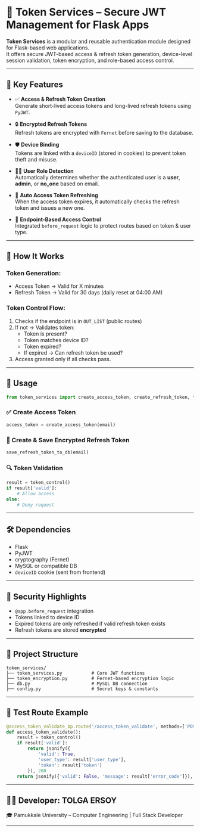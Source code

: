 
# 🔐 Token Services – Secure JWT Management for Flask Apps

**Token Services** is a modular and reusable authentication module designed for Flask-based web applications.  
It offers secure JWT-based access & refresh token generation, device-level session validation, token encryption, and role-based access control.

---

## 🚀 Key Features

- ✅ **Access & Refresh Token Creation**  
  Generate short-lived access tokens and long-lived refresh tokens using `PyJWT`.

- 🔒 **Encrypted Refresh Tokens**  
  Refresh tokens are encrypted with `Fernet` before saving to the database.

- 🛡️ **Device Binding**  
  Tokens are linked with a `deviceID` (stored in cookies) to prevent token theft and misuse.

- 👨‍💼 **User Role Detection**  
  Automatically determines whether the authenticated user is a **user**, **admin**, or **no_one** based on email.

- 🔁 **Auto Access Token Refreshing**  
  When the access token expires, it automatically checks the refresh token and issues a new one.

- 📵 **Endpoint-Based Access Control**  
  Integrated `before_request` logic to protect routes based on token & user type.

---

## 🧠 How It Works

### Token Generation:
- Access Token → Valid for X minutes  
- Refresh Token → Valid for 30 days (daily reset at 04:00 AM)

### Token Control Flow:
1. Checks if the endpoint is in `OUT_LIST` (public routes)
2. If not → Validates token:
   - Token is present?
   - Token matches device ID?
   - Token expired?
   - If expired → Can refresh token be used?
3. Access granted only if all checks pass.

---

## 🔧 Usage

```python
from token_services import create_access_token, create_refresh_token, token_control
```

### ✅ Create Access Token
```python
access_token = create_access_token(email)
```

### 🔄 Create & Save Encrypted Refresh Token
```python
save_refresh_token_to_db(email)
```

### 🔍 Token Validation
```python
result = token_control()
if result['valid']:
    # Allow access
else:
    # Deny request
```

---

## 🛠️ Dependencies

- Flask
- PyJWT
- cryptography (Fernet)
- MySQL or compatible DB
- `deviceID` cookie (sent from frontend)

---

## 🔐 Security Highlights

- `@app.before_request` integration  
- Tokens linked to device ID  
- Expired tokens are only refreshed if valid refresh token exists  
- Refresh tokens are stored **encrypted**

---

## 📁 Project Structure

```
token_services/
├── token_services.py           # Core JWT functions
├── token_encryption.py         # Fernet-based encryption logic
├── db.py                       # MySQL DB connection
├── config.py                   # Secret keys & constants
```

---

## 🧪 Test Route Example

```python
@access_token_validate_bp.route('/access_token_validate', methods=['POST'])
def access_token_validate():
    result = token_control()
    if result['valid']:
        return jsonify({
            'valid': True,
            'user_type': result['user_type'],
            'token': result['token']
        }), 200
    return jsonify({'valid': False, 'message': result['error_code']}), result['code']
```

---

## 👨‍💻 Developer: TOLGA ERSOY

🎓 Pamukkale University – Computer Engineering | Full Stack Developer  

---
